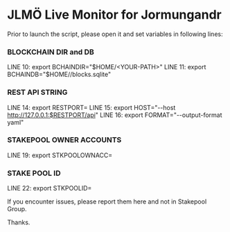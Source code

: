 # JLMÖ Live Monitor for Jormungandr

Prior to launch the script, please open it and set variables in following lines:

### BLOCKCHAIN DIR and DB ###
LINE 10: export BCHAINDIR="$HOME/<YOUR-PATH>"
LINE 11: export BCHAINDB="$HOME/<YOUR-PATH>/blocks.sqlite"

### REST API STRING ###
LINE 14: export RESTPORT=<YOUR-REST-PORT>
LINE 15: export HOST="--host http://127.0.0.1:$RESTPORT/api"
LINE 16: export FORMAT="--output-format yaml"

### STAKEPOOL OWNER ACCOUNTS ###
LINE 19: export STKPOOLOWNACC=<YOUR-STAKEPOOL-OWNER-ACCOUNT>

### STAKE POOL ID ###
LINE 22: export STKPOOLID=<YOUR-STAKEPOOL-ID>
  
If you encounter issues, please report them here and not in Stakepool Group.

Thanks.
